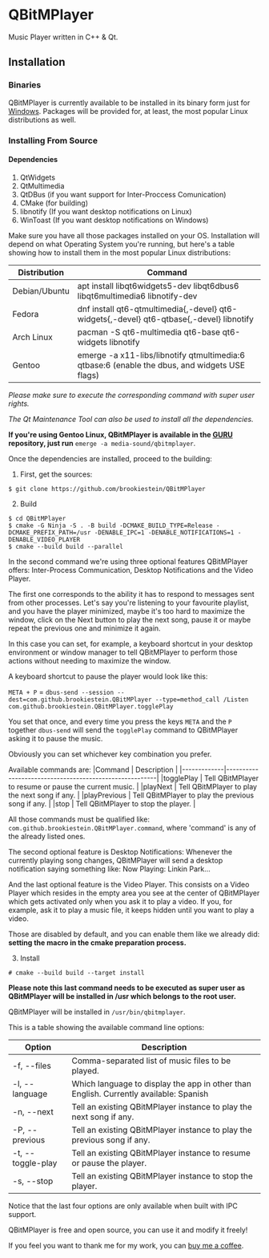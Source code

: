 # QBitMPlayer
Music Player written in C++ &amp; Qt.

## Installation
### Binaries
QBitMPlayer is currently available to be installed in its binary form just for [Windows](https://github.com/brookiestein/QBitMPlayer/releases). Packages will be provided for, at least, the most popular Linux distributions as well.

### Installing From Source
#### Dependencies
1. QtWidgets
2. QtMultimedia
3. QtDBus (if you want support for Inter-Proccess Comunication)
4. CMake (for building)
5. libnotify (If you want desktop notifications on Linux)
6. WinToast (If you want desktop notifications on Windows)

Make sure you have all those packages installed on your OS. Installation will depend on what Operating System you're running, 
but here's a table showing how to install them in the most popular Linux distributions:

|Distribution | Command                                                                                            |
|-------------|----------------------------------------------------------------------------------------------------|
|Debian/Ubuntu| apt install libqt6widgets5-dev libqt6dbus6 libqt6multimedia6 libnotify-dev                         |
|Fedora       | dnf install qt6-qtmultimedia{,-devel} qt6-widgets{,-devel} qt6-qtbase{,-devel} libnotify           |
|Arch Linux   | pacman -S qt6-multimedia qt6-base qt6-widgets libnotify                                            |
|Gentoo       | emerge -a x11-libs/libnotify qtmultimedia:6 qtbase:6 (enable the dbus, and widgets USE flags)      |

*Please make sure to execute the corresponding command with super user rights.*

*The Qt Maintenance Tool can also be used to install all the dependencies.*

**If you're using Gentoo Linux, QBitMPlayer is available in the [GURU](https://github.com/gentoo/guru) repository, just run** `emerge -a media-sound/qbitmplayer`.

Once the dependencies are installed, proceed to the building:
1. First, get the sources:
```
$ git clone https://github.com/brookiestein/QBitMPlayer
```
2. Build
```
$ cd QBitMPlayer
$ cmake -G Ninja -S . -B build -DCMAKE_BUILD_TYPE=Release -DCMAKE_PREFIX_PATH=/usr -DENABLE_IPC=1 -DENABLE_NOTIFICATIONS=1 -DENABLE_VIDEO_PLAYER
$ cmake --build build --parallel
```
In the second command we're using three optional features QBitMPlayer offers: Inter-Process Communication, Desktop Notifications and the Video Player.

The first one corresponds to the ability it has to respond to messages sent from other processes. 
Let's say you're listening to your favourite playlist, and you have the player minimized, maybe 
it's too hard to maximize the window, click on the Next button to play the next song, pause it 
or maybe repeat the previous one and minimize it again.

In this case you can set, for example, a keyboard shortcut in your desktop environment or window manager 
to tell QBitMPlayer to perform those actions without needing to maximize the window.

A keyboard shortcut to pause the player would look like this:

`META + P` = `dbus-send --session --dest=com.github.brookiestein.QBitMPlayer --type=method_call /Listen com.github.brookiestein.QBitMPlayer.togglePlay`

You set that once, and every time you press the keys `META` and the `P` together `dbus-send` will send the `togglePlay` command to QBitMPlayer asking it to pause the music.

Obviously you can set whichever key combination you prefer.

Available commands are:
|Command      | Description                                            |
|-------------|--------------------------------------------------------|
|togglePlay   | Tell QBitMPlayer to resume or pause the current music. |
|playNext     | Tell QBitMPlayer to play the next song if any.         |
|playPrevious | Tell QBitMPlayer to play the previous song if any.     |
|stop         | Tell QBitMPlayer to stop the player.                   |

All those commands must be qualified like: `com.github.brookiestein.QBitMPlayer.command`, where 'command' is any of the already listed ones.

The second optional feature is Desktop Notifications: Whenever the currently playing song changes, QBitMPlayer will send a desktop notification saying something like: Now Playing: Linkin Park...

And the last optional feature is the Video Player. This consists on a Video Player which resides in the empty area you see at the center of QBitMPlayer which gets activated only when you ask it to play a video. If you, for example, ask it to play a music file, it keeps hidden until you want to play a video.

Those are disabled by default, and you can enable them like we already did: **setting the macro in the cmake preparation process.**

3. Install
```
# cmake --build build --target install
```
**Please note this last command needs to be executed as super user as QBitMPlayer will be installed in /usr which belongs to the root user.**

QBitMPlayer will be installed in `/usr/bin/qbitmplayer`.

This is a table showing the available command line options:

|Option            | Description
|------------------|---------------------------------------------------------------------------------------|
|-f, --files       | Comma-separated list of music files to be played.                                     |
|-l, --language    | Which language to display the app in other than English. Currently available: Spanish |
|-n, --next        | Tell an existing QBitMPlayer instance to play the next song if any.                   |
|-P, --previous    | Tell an existing QBitMPlayer instance to play the previous song if any.               |
|-t, --toggle-play | Tell an existing QBitMPlayer instance to resume or pause the player.                  |
|-s, --stop        | Tell an existing QBitMPlayer instance to stop the player.                             |

Notice that the last four options are only available when built with IPC support.

QBitMPlayer is free and open source, you can use it and modify it freely!

If you feel you want to thank me for my work, you can [buy me a coffee](https://buymeacoffee.com/brayan0x1e).
